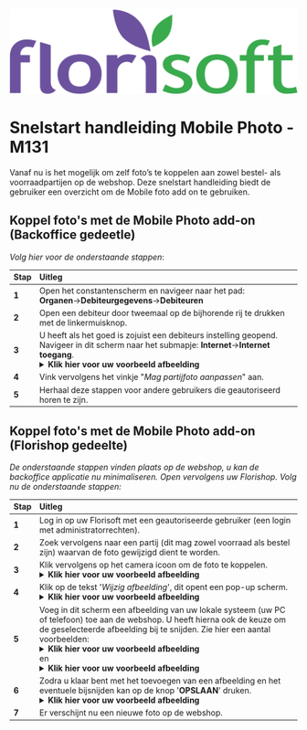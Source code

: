<img src="../../fslogo.png">

# Snelstart handleiding Mobile Photo - M131

Vanaf nu is het mogelijk om zelf foto’s te koppelen aan zowel bestel- als voorraadpartijen op de webshop. Deze snelstart handleiding biedt de gebruiker een overzicht om de Mobile foto add on te gebruiken.

## Koppel foto's met de Mobile Photo add-on (Backoffice gedeetle)

*Volg hier voor de onderstaande stappen*:

|Stap|Uitleg|
|:--|:--|
|**1**|Open het constantenscherm en navigeer naar het pad: <br>**Organen**→**Debiteurgegevens**→**Debiteuren**|
|**2**|Open een debiteur door tweemaal op de bijhorende rij te drukken met de linkermuisknop.|
|**3**|U heeft als het goed is zojuist een debiteurs instelling geopend. Navigeer in dit scherm naar het submapje: **Internet**→**Internet toegang**.<details><summary><b>Klik hier voor uw voorbeeld afbeelding</b></summary><img src=".Snelstart handleiding webshop add on Mobile foto/media/image2.png"></details>|
|**4**|Vink vervolgens het vinkje "*Mag partijfoto aanpassen*" aan.|
|**5**|Herhaal deze stappen voor andere gebruikers die geautoriseerd horen te zijn.|

## Koppel foto's met de Mobile Photo add-on (Florishop gedeelte)

*De onderstaande stappen vinden plaats op de webshop, u kan de backoffice applicatie nu minimaliseren. Open vervolgens uw Florishop. Volg nu de onderstaande stappen:*

|Stap|Uitleg|
|:--|:--|
|**1**|Log in op uw Florisoft met een geautoriseerde gebruiker (een login met administratorrechten).|
|**2**|Zoek vervolgens naar een partij (dit mag zowel voorraad als bestel zijn) waarvan de foto gewijzigd dient te worden.|
|**3**|Klik vervolgens op het camera icoon om de foto te koppelen.<details><summary><b>Klik hier voor uw voorbeeld afbeelding</b></summary><img src=".Snelstart handleiding webshop add on Mobile foto/media/image5.png"></details>|
|**4**|Klik op de tekst '*Wijzig afbeelding*', dit opent een pop-up scherm.<details><summary><b>Klik hier voor uw voorbeeld afbeelding</b></summary><img src=".Snelstart handleiding webshop add on Mobile foto/media/image4.png"></details>|
|**5**|Voeg in dit scherm een afbeelding van uw lokale systeem (uw PC of telefoon) toe aan de webshop. U heeft hierna ook de keuze om de geselecteerde afbeelding bij te snijden. Zie hier een aantal voorbeelden: <details><summary><b>Klik hier voor uw voorbeeld afbeelding</b></summary><img src=".Snelstart handleiding webshop add on Mobile foto/media/image7.png"></details> en <details><summary><b>Klik hier voor uw voorbeeld afbeelding</b></summary><img src=".Snelstart handleiding webshop add on Mobile foto/media/image6.png"></details>|
|**6**|Zodra u klaar bent met het toevoegen van een afbeelding en het eventuele bijsnijden kan op de knop '**OPSLAAN**' druken.<details><summary><b>Klik hier voor uw voorbeeld afbeelding</b></summary><img src=".Snelstart handleiding webshop add on Mobile foto/media/image3.png"></details>|
|**7**|Er verschijnt nu een nieuwe foto op de webshop.|

